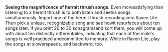 **Seeing the magnificence of hermit thrush songs.** Even moresatisfying than listening to a hermit thrush is to both listen and seehis songs simultaneously. Import one of the hermit thrush recordingsinto Raven Lite. Then pick a unique, recognizable song and *see* howit resurfaces about ten songs later. If you print 20 to 30 sonagramsand sort them, you will come up with about ten distinctly differentpiles, indicating that each of the male's songs is well practiced andcommitted to memory. While in Raven Lite, play the songs at slowerspeeds, and backward, too.
